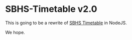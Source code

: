 SBHS-Timetable v2.0
====================

This is going to be a rewrite of [SBHS Timetable](https://github.com/sbhs-forkbombers/sbhs-timetable) in NodeJS.

We hope.
